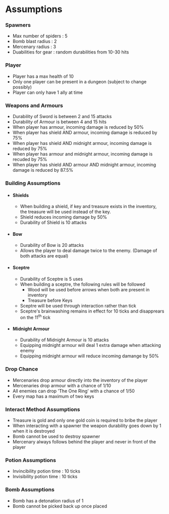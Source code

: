 # **Assumptions**

### **Spawners**

- Max number of spiders : 5
- Bomb blast radius : 2
- Mercenary radius : 3
- Duabilities for gear : random durabilities from 10-30 hits

### **Player**

- Player has a max health of 10
- Only one player can be present in a dungeon (subject to change possibly)
- Player can only have 1 ally at time

### **Weapons and Armours**

- Durability of Sword is between 2 and 15 attacks
- Durability of Armour is between 4 and 15 hits
- When player has armour, incoming damage is reduced by 50%
- When player has shield AND armour, incoming damage is reduced by 75%
- When player has shield AND midnight armour, incoming damage is reduced by 75%
- When player has armour and midnight armour, incoming damage is recuded by 75%
- When player has shield AND armour AND midnight armour, incoming damage is reduced by 87.5%

### **Building Assumptions**

- #### **Shields**

    - When building a shield, if key and treasure exists in the inventory, the treasure will be used instead of the key.
    - Shield reduces incoming damage by 50%
    - Durability of Shield is 10 attacks

- #### **Bow**

    - Durability of Bow is 20 attacks
    - Allows the player to deal damage twice to the enemy. (Damage of both attacks are equal)

- #### **Sceptre**

    - Durability of Sceptre is 5 uses
    - When building a sceptre, the following rules will be followed
        - Wood will be used before arrows when both are present in inventory
        - Treasure before Keys
    - Sceptre will be used through interaction rather than tick
    - Sceptre's brainwashing remains in effect for 10 ticks and disapprears on the 11<sup>th</sup> tick

- #### **Midnight Armour**

    - Durability of Midnight Armour is 10 attacks
    - Equipping midnight armour will deal 1 extra damage when attacking enemy
    - Equipping midnight armour will reduce incoming damange by 50%

### **Drop Chance**

- Mercenaries drop armour directly into the inventory of the player
- Mercenaries drop armour with a chance of 1/10
- All enemies can drop 'The One Ring' with a chance of 1/50
- Every map has a maximum of two keys

### **Interact Method Assumptions**

- Treasure is gold and only one gold coin is required to bribe the player
- When interacting with a spawner the weapon durability goes down by 1 when it is destroyed
- Bomb cannot be used to destroy spawner
- Mercenary always follows behind the player and never in front of the player


### **Potion Assumptions**

- Invincibility potion time : 10 ticks
- Invisibility potion time : 10 ticks


### **Bomb Assumptions**
- Bomb has a detonation radius of 1
- Bomb cannot be picked back up once placed
